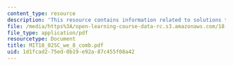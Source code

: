 ```yaml
---
content_type: resource
description: 'This resource contains information related to solutions to linear systems. '
file: /media/https%3A/open-learning-course-data-rc.s3.amazonaws.com/18-02sc-multivariable-calculus-fall-2010/1d1fcad275ed0b19e92a87c455f08a42_MIT18_02SC_we_8_comb.pdf
file_type: application/pdf
resourcetype: Document
title: MIT18_02SC_we_8_comb.pdf
uid: 1d1fcad2-75ed-0b19-e92a-87c455f08a42
---
```

